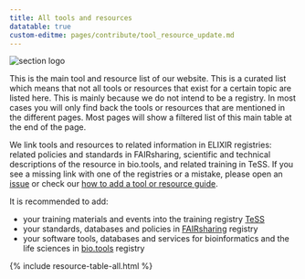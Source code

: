 ```yaml
---
title: All tools and resources
datatable: true
custom-editme: pages/contribute/tool_resource_update.md
---
```


<img class="section-image ms-4 mb-4" src="{{ '/assets/img/tools.svg' | relative_url }}" alt="section logo" >

This is the main tool and resource list of our website. This is a curated list which means that not all tools or resources that exist for a certain topic are listed here. This is mainly because we do not intend to be a registry. In most cases you will only find back the tools or resources that are mentioned in the different pages. Most pages will show a filtered list of this main table at the end of the page. 

We link tools and resources to related information in ELIXIR registries: related policies and standards in FAIRsharing, scientific and technical descriptions of the resource in bio.tools, and related training in TeSS. If you see a missing link with one of the registries or a mistake, please open an [issue](https://github.com/elixir-europe/rdmkit/issues) or check our [how to add a tool or resource guide](tool_resource_update).

It is recommended to add:
- your training materials and events into the training registry [TeSS](https://tess.elixir-europe.org/about/registering)
- your standards, databases and policies in [FAIRsharing](https://fairsharing.org/new) registry
- your software tools, databases and services for bioinformatics and the life sciences in [bio.tools](https://bio.tools) registry


{% include resource-table-all.html %}
